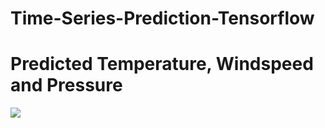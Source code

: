 # Time-Series-Prediction-Tensorflow

# Predicted Temperature, Windspeed and Pressure 

![]("images/Temperature_prediction.PNG")
